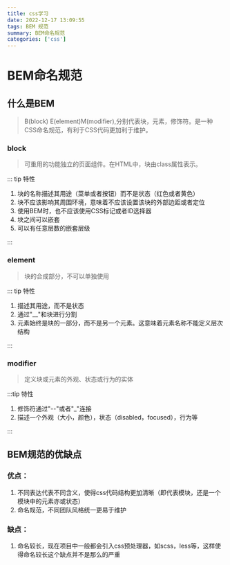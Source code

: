 ```yaml
---
title: css学习
date: 2022-12-17 13:09:55
tags: BEM 规范
summary: BEM命名规范
categories: ['css']
---
```


# BEM命名规范

## 什么是BEM

> B(block) E(element)M(modifier),分别代表块，元素，修饰符。是一种CSS命名规范，有利于CSS代码更加利于维护。

### block

> 可重用的功能独立的页面组件。在HTML中，块由class属性表示。

::: tip 特性

1. 块的名称描述其用途（菜单或者按钮）而不是状态（红色或者黄色）
2. 块不应该影响其周围环境，意味着不应该设置该块的外部边距或者定位
3. 使用BEM时，也不应该使用CSS标记或者ID选择器
4. 块之间可以嵌套
5. 可以有任意层数的嵌套层级

:::

### element

> 块的合成部分，不可以单独使用

::: tip 特性

1. 描述其用途，而不是状态
2. 通过"__"和块进行分割
3. 元素始终是块的一部分，而不是另一个元素。这意味着元素名称不能定义层次结构

:::

### modifier

> 定义块或元素的外观、状态或行为的实体

:::tip 特性

1. 修饰符通过"--"或者"_"连接
2. 描述一个外观（大小，颜色），状态（disabled，focused），行为等

:::

## BEM规范的优缺点

### 优点：

1. 不同表达代表不同含义，使得css代码结构更加清晰（即代表模块，还是一个模块中的元素亦或状态）
2. 命名规范，不同团队风格统一更易于维护

### 缺点：

1. 命名较长，现在项目中一般都会引入css预处理器，如scss，less等，这样使得命名较长这个缺点并不是那么的严重



